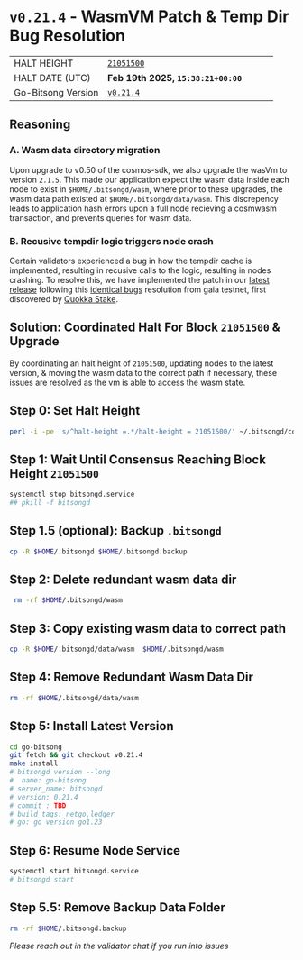 # `v0.21.4` - WasmVM Patch & Temp Dir Bug Resolution


|    |   |   |   |   |
|---|---|---|---|---|
| HALT HEIGHT  |    [`21051500`](https://www.mintscan.io/bitsong/block/21051500)  |   |   |   |
| HALT DATE (UTC)  | **Feb 19th 2025, `15:38:21+00:00`**   |   |   |   |
| Go-Bitsong Version  | [`v0.21.4`](https://github.com/bitsongofficial/go-bitsong/releases/tag/v0.21.4)   |   |   |   |

## Reasoning

### A. Wasm data directory migration
Upon upgrade to v0.50 of the cosmos-sdk, we also upgrade the wasVm to version `2.1.5`. This made our application expect the wasm data inside each node to exist in  `$HOME/.bitsongd/wasm`, where prior to these upgrades, the  wasm data path existed at `$HOME/.bitsongd/data/wasm`. This discrepency leads to application hash errors upon a full node recieving a cosmwasm transaction, and prevents queries for wasm data. 

### B. Recusive tempdir logic triggers node crash

Certain validators experienced a bug in how the tempdir cache is implemented, resulting in recusive calls to the logic, resulting in nodes crashing. To resolve this, we have implemented the patch in our [latest release](https://github.com/bitsongofficial/go-bitsong/releases/tag/untagged-7decc8281971a759a470) following this [identical bugs](https://github.com/cosmwasm/wasmd/issues/2017) resolution from gaia testnet, first discovered by [Quokka Stake](https://www.mintscan.io/bitsong/validators/bitsongvaloper14rvn7anf22e00vj5x3al4w50ns78s7n42rc0ge).

## Solution: Coordinated Halt For Block `21051500` & Upgrade  
By coordinating an halt height of `21051500`, updating nodes to the latest version, & moving the wasm data to the correct path if necessary, these issues are resolved as the vm is able to access the wasm state.


## Step 0: Set Halt Height
```sh
perl -i -pe 's/^halt-height =.*/halt-height = 21051500/' ~/.bitsongd/config/app.toml
```

## Step 1: Wait Until Consensus Reaching Block Height  `21051500`
```sh
systemctl stop bitsongd.service
## pkill -f bitsongd
```

## Step 1.5 (optional): Backup `.bitsongd`
```sh
cp -R $HOME/.bitsongd $HOME/.bitsongd.backup
```

## Step 2: Delete redundant wasm data dir
```sh
 rm -rf $HOME/.bitsongd/wasm
```

## Step 3: Copy existing wasm data to correct path
```sh
cp -R $HOME/.bitsongd/data/wasm  $HOME/.bitsongd/wasm
```

## Step 4: Remove Redundant Wasm Data Dir
```sh
rm -rf $HOME/.bitsongd/data/wasm
```

## Step 5: Install Latest Version 
```sh
cd go-bitsong
git fetch && git checkout v0.21.4
make install
# bitsongd version --long
#  name: go-bitsong
# server_name: bitsongd
# version: 0.21.4
# commit : TBD
# build_tags: netgo,ledger
# go: go version go1.23
```


## Step 6: Resume Node Service

```sh
systemctl start bitsongd.service
# bitsongd start
```

## Step 5.5: Remove Backup Data Folder 
```sh
rm -rf $HOME/.bitsongd.backup
```

*Please reach out in the validator chat if you run into issues*